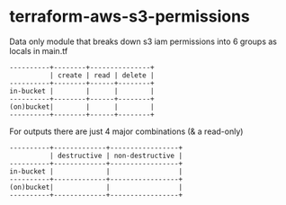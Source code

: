 # terraform-aws-s3-permissions

Data only module that breaks down s3 iam permissions into 6 groups as locals in main.tf
```
----------+--------+---------------+
          | create | read | delete |
----------+--------+------+--------+
in-bucket |        |      |        |
----------+--------+------+--------+
(on)bucket|        |      |        |
----------+--------+------+--------+

```

For outputs there are just 4 major combinations (& a read-only)

```
----------+-------------+-----------------+
          | destructive | non-destructive |
----------+-------------+-----------------+
in-bucket |             |                 |
----------+-------------+-----------------+
(on)bucket|             |                 |
----------+-------------+-----------------+
```
